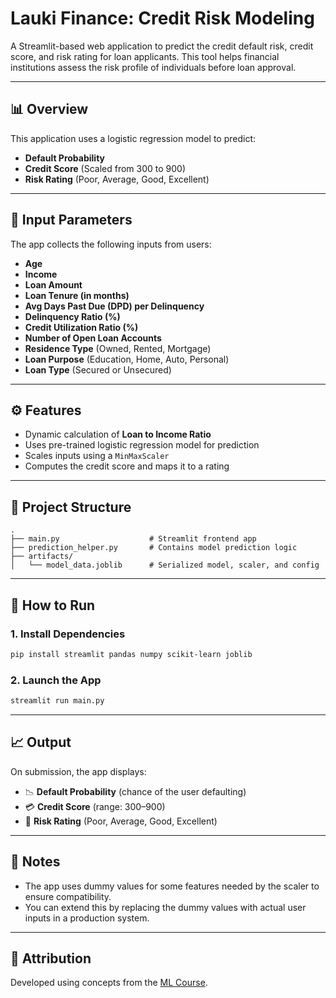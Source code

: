# Lauki Finance: Credit Risk Modeling

A Streamlit-based web application to predict the credit default risk, credit score, and risk rating for loan applicants. This tool helps financial institutions assess the risk profile of individuals before loan approval.

---

## 📊 Overview

This application uses a logistic regression model to predict:
- **Default Probability**
- **Credit Score** (Scaled from 300 to 900)
- **Risk Rating** (Poor, Average, Good, Excellent)

---

## 🧾 Input Parameters

The app collects the following inputs from users:
- **Age**
- **Income**
- **Loan Amount**
- **Loan Tenure (in months)**
- **Avg Days Past Due (DPD) per Delinquency**
- **Delinquency Ratio (%)**
- **Credit Utilization Ratio (%)**
- **Number of Open Loan Accounts**
- **Residence Type** (Owned, Rented, Mortgage)
- **Loan Purpose** (Education, Home, Auto, Personal)
- **Loan Type** (Secured or Unsecured)

---

## ⚙️ Features

- Dynamic calculation of **Loan to Income Ratio**
- Uses pre-trained logistic regression model for prediction
- Scales inputs using a `MinMaxScaler`
- Computes the credit score and maps it to a rating

---

## 📂 Project Structure

```
.
├── main.py                    # Streamlit frontend app
├── prediction_helper.py       # Contains model prediction logic
├── artifacts/
│   └── model_data.joblib      # Serialized model, scaler, and config
```

---

## 🚀 How to Run

### 1. Install Dependencies

```bash
pip install streamlit pandas numpy scikit-learn joblib
```

### 2. Launch the App

```bash
streamlit run main.py
```

---

## 📈 Output

On submission, the app displays:
- 📉 **Default Probability** (chance of the user defaulting)
- 💳 **Credit Score** (range: 300–900)
- 🏅 **Risk Rating** (Poor, Average, Good, Excellent)

---

## 📌 Notes

- The app uses dummy values for some features needed by the scaler to ensure compatibility.
- You can extend this by replacing the dummy values with actual user inputs in a production system.

---

## 📩 Attribution

Developed using concepts from the [ML Course](https://codebasics.io).
